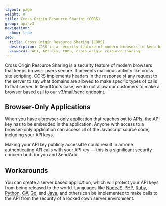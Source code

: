 ```yaml
---
layout: page
weight: 0
title: Cross Origin Resource Sharing (CORS)
group: api-v3
navigation:
  show: true
seo:
  title: Cross Origin Resource Sharing (CORS)
  description: CORS is a security feature of modern browsers to keep browser users secure.
  keywords: API, API Key, CORS, cross origin resource sharing
---
```

 	
Cross Origin Resource Sharing is a security feature of modern browsers that keeps browser users secure. It prevents malicious  activity like cross site scripting.
CORS implements headers in the response of any request to the server to say what domains are allowed to make specific types of calls to that server. In SendGrid's case, we do not allow our customers to make a browser based call to our v3/mail/send endpoint.

## 	Browser-Only Applications
 	
When you have a browser-only application that reaches out to APIs, the API key has to be embedded in the application. Anyone with access to a browser-only application can access all of the Javascript source code, including your API keys.

Making your API key publicly accessible could result in anyone authenticating API calls with your API key — this is a significant security concern both for you and SendGrid. 

## 	Workarounds
 	
You can create a server based application, which will protect your API keys from being released to the world. Languages like [NodeJS](https://github.com/sendgrid/sendgrid-nodejs), [PHP](https://github.com/sendgrid/sendgrid-php), [Ruby](https://github.com/sendgrid/sendgrid-ruby), [Python](https://github.com/sendgrid/sendgrid-python), [C#](https://github.com/sendgrid/sendgrid-csharp), [Go](https://github.com/sendgrid/sendgrid-go), and [Java](https://github.com/sendgrid/sendgrid-java), and others can be implemented to make calls to the API from the security of a locked down server environment.

